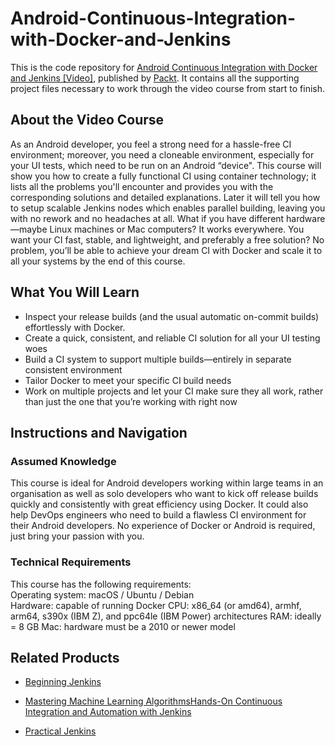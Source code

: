 # Android-Continuous-Integration-with-Docker-and-Jenkins
This is the code repository for [Android Continuous Integration with Docker and Jenkins [Video]](https://prod.packtpub.com/in/application-development/android-continuous-integration-docker-and-jenkins-video), published by [Packt](https://www.packtpub.com/?utm_source=github). It contains all the supporting project files necessary to work through the video course from start to finish.

## About the Video Course
As an Android developer, you feel a strong need for a hassle-free CI environment; moreover, you need a cloneable environment, especially for your UI tests, which need to be run on an Android “device". This course will show you how to create a fully functional CI using container technology; it lists all the problems you'll encounter and provides you with the corresponding solutions and detailed explanations. Later it will tell you how to setup scalable Jenkins nodes which enables parallel building, leaving you with no rework and no headaches at all. What if you have different hardware—maybe Linux machines or Mac computers? It works everywhere. You want your CI fast, stable, and lightweight, and preferably a free solution? No problem, you’ll be able to achieve your dream CI with Docker and scale it to all your systems by the end of this course.

<H2>What You Will Learn</H2>
<DIV class=book-info-will-learn-text>
<UL>
<LI>Inspect your release builds (and the usual automatic on-commit builds) effortlessly with Docker. 
<LI>Create a quick, consistent, and reliable CI solution for all your UI testing woes
<LI>Build a CI system to support multiple builds—entirely in separate consistent environment
<LI>Tailor Docker to meet your specific CI build needs
<LI>Work on multiple projects and let your CI make sure they all work, rather than just the one that you’re working with right now

</LI></UL></DIV>

## Instructions and Navigation
### Assumed Knowledge
This course is ideal for Android developers working within large teams in an organisation as well as solo developers who want to kick off release builds quickly and consistently with great efficiency using Docker. It could also help DevOps engineers who need to build a flawless CI environment for their Android developers. No experience of Docker or Android is required, just bring your passion with you.

### Technical Requirements
This course has the following requirements:<br/>
Operating system: macOS / Ubuntu / Debian<br/>
Hardware: capable of running Docker
CPU: x86_64 (or amd64), armhf, arm64, s390x (IBM Z), and ppc64le (IBM Power) architectures
RAM: ideally = 8 GB
Mac: hardware must be a 2010 or newer model<br/>



## Related Products
* [Beginning Jenkins](https://prod.packtpub.com/in/application-development/beginning-jenkins)

* [Mastering Machine Learning AlgorithmsHands-On Continuous Integration and Automation with Jenkins](https://prod.packtpub.com/in/virtualization-and-cloud/hands-continuous-integration-and-automation-jenkins-video)

* [Practical Jenkins](https://prod.packtpub.com/in/networking-and-servers/practical-jenkins-video)

